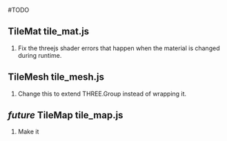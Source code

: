 #TODO
## TileMat tile_mat.js
1. Fix the threejs shader errors that happen when the material is changed during runtime.

## TileMesh tile_mesh.js
1. Change this to extend THREE.Group instead of wrapping it.

## _future_ TileMap tile_map.js
1. Make it
